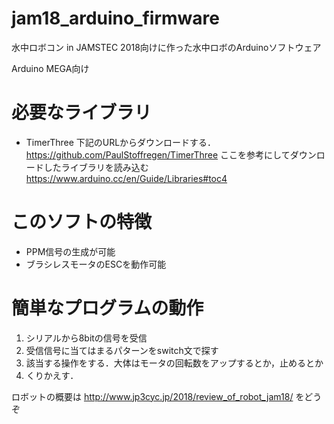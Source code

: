# jam18_arduino_firmware
水中ロボコン in JAMSTEC 2018向けに作った水中ロボのArduinoソフトウェア

Arduino MEGA向け

# 必要なライブラリ
- TimerThree
下記のURLからダウンロードする．
https://github.com/PaulStoffregen/TimerThree
ここを参考にしてダウンロードしたライブラリを読み込む
https://www.arduino.cc/en/Guide/Libraries#toc4

# このソフトの特徴
- PPM信号の生成が可能
- ブラシレスモータのESCを動作可能

# 簡単なプログラムの動作
1. シリアルから8bitの信号を受信
1. 受信信号に当てはまるパターンをswitch文で探す
1. 該当する操作をする．大体はモータの回転数をアップするとか，止めるとか
1. くりかえす．


ロボットの概要は http://www.jp3cyc.jp/2018/review_of_robot_jam18/ をどうぞ
